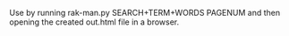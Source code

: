 Use by running rak-man.py SEARCH+TERM+WORDS PAGENUM and then opening the created out.html file in a browser.